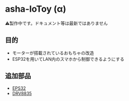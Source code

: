# asha-IoToy (α)
⚠️製作中です。ドキュメント等は最新ではありません
## 目的
* モーターが搭載されているおもちゃの改造
* ESP32を用いてLAN内のスマホから制御できるようにする
  
## 追加部品
* [EPS32](https://akizukidenshi.com/catalog/g/gM-11819/)
* [DRV8835](https://akizukidenshi.com/catalog/g/gK-09848/)